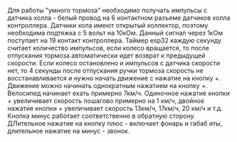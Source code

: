  Для  работы "умного тормоза" необходимо получать импульсы с датчика холла - белый провод на 6 контактном разъеме датчиков холла контроллера.
 Датчики хола имеют открытый коллектор, поэтому необходима подтяжка с 5 вольт на 10кОм. Данный сигнал через 1кОм поступает на 19 контакт контроллера.
 Таймер esp32 каждую секунду считает количество импульсов, если колесо вращается, то после отпускания тормоза автоматически идет возврат к предыдущей скорости.
 Если колесо остановлено и импульсов с датчика скорости нет, то 4 секунды после отпускания ручки тормоза скорость не восстанавливается и нужно начать движение 
 с нажатие на кнопку +.
 Движение можно начинать однократным нажатием на кнопку +. Велосипед начинает ехать примерно 7км/ч.  Одиночное нажатие кнопки + увеличивает скорость пошагово примерно на 1 км/ч, двойное нажатие кнопки + увеличивает скорость 13км/ч, 17км/ч, 20 км/ч и т.д.  Кнопка минус работает соответственно в обратную сторону.  ДЛительное нажатие на кнопку плюс - включает фонарь и габаб иты, длительное нажатие на минус - звонок.
